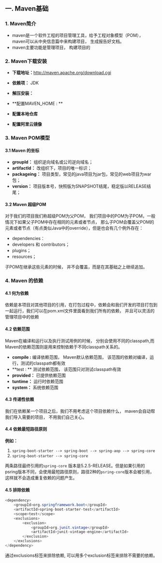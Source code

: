 ## 一. Maven基础

### 1. Maven简介
* maven是一个软件工程的项目管理工具，给予工程对象模型（POM）， maven可以从中央信息篇中来构建项目， 生成报告好文档。
* maven主要功能是管理项目， 构建项目的

### 2. Maven下载安装

* **下载地址：**<http://maven.apache.org/download.cgi>

* **依赖项：** JDK
* **解压安装：**
* **配置MAVEN_HOME  : **

* **配置本地仓库**
* **配置阿里云镜像**

### 3. Maven POM模型

#### 3.1 Maven 的坐标

* **groupId：** 组织逆向域名或公司逆向域名；
* **artifactId：** 改组织下，项目的唯一标识；
* **packageing：** 项目类型，常见的java项目为jar包，常见的web项目为war包；
* **version：** 项目版本号，快照版为SNAPSHOT结尾，稳定版以RELEASE结尾；

#### 3.2 Maven 超级POM

对于我们的项目我们称超级POM为父POM， 我们项目中的POM为子POM，一般情况下如果父子POM中存在相同的元素或者节点， 那么子POM会覆盖父POM的元素或者节点（有点类似Java中的override），但是也会有几个例外存在：

* dependencies：
* developers 和 contributors；
* plugins；
* resources；

子POM在继承这些元素的时候， 并不会覆盖，而是在其基础之上继续追加。

### 4. Maven 的依赖

#### 4.1 何为依赖

依赖是本项目对其他项目的引用，在打包过程中，依赖会和我们开发的项目打包到一起运行，我们可以在pom.xml文件里面看到我们所有的依赖， 并且可以灵活的管理项目中的依赖

#### 4.2 依赖范围

Maven在编译和运行以及执行测试用例的时候， 分别会使用不同的classpath,而 Maven的依赖范围则是用来控制依赖于不同classpath关系的。

* **compile :** 编译依赖范围， Maven默认依赖范围， 该范围的依赖对编译，运行，测试的classpath都有效
* **test : ** 测试依赖范围， 该范围只对测试classpath有效
* **provided：** 已提供依赖范围
* **tuntime：** 运行时依赖范围
* **system：** 系统依赖范围

#### 4.3 传递性依赖

我们在依赖某一个项目之后，我们不用考虑这个项目依赖什么， maven会自动帮我们导入需要的项目， 不用我们自己关心。

#### 4.4 依赖最短路径原则

**例如：**

1. `spring-boot-starter --> spring-boot --> spring-aop --> spring-core`
2. `spring-boot-starter --> spring-core`

两条路径最终引用的`spring-core` 版本是5.2.5-RELEASE。但是如果引用的psring版本不同，会使用最短路径原则，路径2种的`psring-core`版本会被引用， 这样就不会造成重复依赖的问题产生。

#### 4.5 排除依赖

```java
<dependency>
    <groupId>org.springframework.boot</groupId>
    <artifactId>spring-boot-starter-test</artifactId>
    <scope>test</scope>
    <exclusions>
        <exclusion>
            <groupId>org.junit.vintage</groupId>
            <artifactId>junit-vintage-engine</artifactId>
        </exclusion>
    </exclusions>
</dependency>

```

通过exclusions标签来排除依赖, 可以用多个exclusion标签来排除不需要的依赖。



